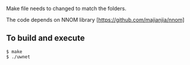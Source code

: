 Make file needs to changed to match the folders.

The code depends on NNOM library [https://github.com/majianjia/nnom]

## To build and execute

```
$ make
$ ./uwnet
```

